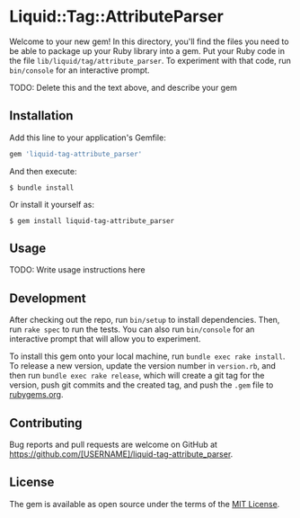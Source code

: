 # Liquid::Tag::AttributeParser

Welcome to your new gem! In this directory, you'll find the files you need to be able to package up your Ruby library into a gem. Put your Ruby code in the file `lib/liquid/tag/attribute_parser`. To experiment with that code, run `bin/console` for an interactive prompt.

TODO: Delete this and the text above, and describe your gem

## Installation

Add this line to your application's Gemfile:

```ruby
gem 'liquid-tag-attribute_parser'
```

And then execute:

    $ bundle install

Or install it yourself as:

    $ gem install liquid-tag-attribute_parser

## Usage

TODO: Write usage instructions here

## Development

After checking out the repo, run `bin/setup` to install dependencies. Then, run `rake spec` to run the tests. You can also run `bin/console` for an interactive prompt that will allow you to experiment.

To install this gem onto your local machine, run `bundle exec rake install`. To release a new version, update the version number in `version.rb`, and then run `bundle exec rake release`, which will create a git tag for the version, push git commits and the created tag, and push the `.gem` file to [rubygems.org](https://rubygems.org).

## Contributing

Bug reports and pull requests are welcome on GitHub at https://github.com/[USERNAME]/liquid-tag-attribute_parser.

## License

The gem is available as open source under the terms of the [MIT License](https://opensource.org/licenses/MIT).
